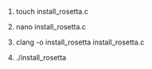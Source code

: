 1) touch install_rosetta.c

2) nano install_rosetta.c

3) clang -o install_rosetta install_rosetta.c

4) ./install_rosetta
